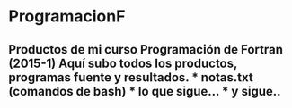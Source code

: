 # ProgramacionF
## Productos de mi curso Programación de Fortran (2015-1)  Aquí subo todos los productos, programas fuente y resultados.  * notas.txt (comandos de bash)  * lo que sigue...  * y sigue..
